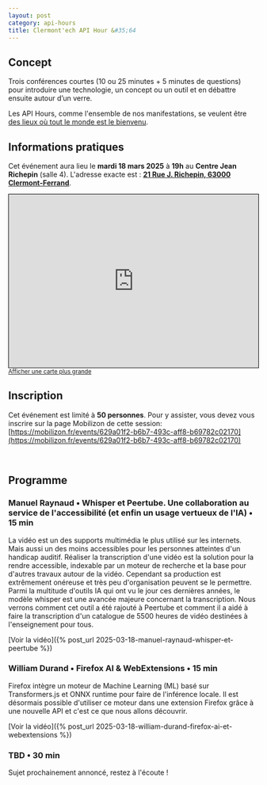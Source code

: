 ```yaml
---
layout: post
category: api-hours
title: Clermont'ech API Hour &#35;64
---
```


## Concept

Trois conférences courtes (10 ou 25 minutes + 5 minutes de questions)
pour introduire une technologie, un concept ou un outil et en débattre ensuite
autour d’un verre.

Les API Hours, comme l'ensemble de nos manifestations, se veulent être [des
lieux où tout le monde est le bienvenu](/code-of-conduct.html).

## Informations pratiques

Cet événement aura lieu le **mardi 18 mars 2025** à **19h** au **Centre Jean Richepin** (salle 4). L'adresse
exacte est : [**21 Rue J. Richepin, 63000 Clermont-Ferrand**](https://www.openstreetmap.org/#map=19/45.78186/3.08506).

<iframe width="100%" height="350" frameborder="0" scrolling="no" marginheight="0" marginwidth="0" src="https://www.openstreetmap.org/export/embed.html?bbox=3.0836096405982976%2C45.780990896595334%2C3.0871394276618958%2C45.78265381775845&amp;layer=mapnik&amp;marker=45.78182142810052%2C3.0853745341300964" style="border: 1px solid black"></iframe>
<br/><small><a href="https://www.openstreetmap.org/#map=19/45.75885/3.13007">Afficher une carte plus grande</a></small>
<br/>

## Inscription

Cet événement est limité à **50 personnes**. Pour y assister, vous devez vous
inscrire sur la page Mobilizon de cette session:
[https://mobilizon.fr/events/629a01f2-b6b7-493c-aff8-b69782c02170](https://mobilizon.fr/events/629a01f2-b6b7-493c-aff8-b69782c02170)

<br/>

## Programme

### Manuel Raynaud • Whisper et Peertube. Une collaboration au service de l'accessibilité (et enfin un usage vertueux de l'IA)  • 15 min

La vidéo est un des supports multimédia le plus utilisé
sur les internets. Mais aussi un des moins accessibles pour les
personnes atteintes d'un handicap auditif. Réaliser la transcription
d'une vidéo est la solution pour la rendre accessible, indexable par un
moteur de recherche et la base pour d'autres travaux autour de la vidéo.
Cependant sa production est extrêmement onéreuse et très peu
d'organisation peuvent se le permettre. Parmi la multitude d'outils IA
qui ont vu le jour ces dernières années, le modèle whisper est une
avancée majeure concernant la transcription. Nous verrons comment cet
outil a été rajouté à Peertube et comment il a aidé à faire la
transcription d'un catalogue de 5500 heures de vidéo destinées à
l'enseignement pour tous.

[Voir la vidéo]({% post_url 2025-03-18-manuel-raynaud-whisper-et-peertube %})

### William Durand • Firefox AI & WebExtensions • 15 min

Firefox intègre un moteur de Machine Learning (ML) basé sur Transformers.js 
et ONNX runtime pour faire de l'inférence locale. Il est désormais possible 
d'utiliser ce moteur dans une extension Firefox grâce à une nouvelle API et 
c'est ce que nous allons découvrir.

[Voir la vidéo]({% post_url 2025-03-18-william-durand-firefox-ai-et-webextensions %})

### TBD • 30 min

Sujet prochainement annoncé, restez à  l'écoute !
